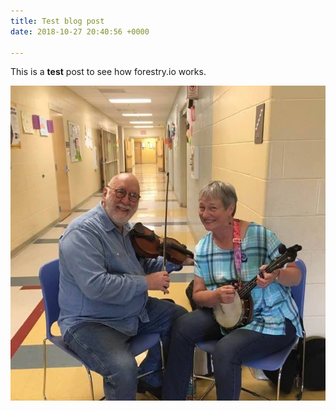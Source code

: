 ```yaml
---
title: Test blog post
date: 2018-10-27 20:40:56 +0000

---
```

This is a **test** post to see how forestry.io works.

![](/uploads/barb-and-russ.jpg)